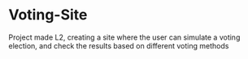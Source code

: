 # Voting-Site
Project made L2, creating a site where the user can simulate a voting election, and check the results based on different voting methods
